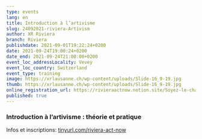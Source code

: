 ```yaml
---
type: events
lang: en
title: Introduction à l’artivisme
slug: 24092021-riviera-Artivism
author: XR Riviera
branch: Riviera
publishdate: 2021-09-01T19:22:24+0200
date: 2021-09-24T19:00:24+0200
date_end: 2021-09-24T21:00:00+0200
event_loc_addressLocality: Vevey
event_loc_country: Switzerland
event_type: training
image: https://xrlausanne.ch/wp-content/uploads/Slide-16_9-19.jpg
thumb: https://xrlausanne.ch/wp-content/uploads/Slide-16_9-19.jpg
online_registration_url: https://rivieraactnow.notion.site/Soyez-le-changement-09402a28bd774b00aa6b4a426fce416e
published: true
---
```

### Introduction à l’artivisme : théorie et pratique

Infos et inscriptions: [tinyurl.com/riviera-act-now](https://tinyurl.com/riviera-act-now?fbclid=IwAR2JcD_PLW71JtjQT7KVBNu5b2byd3u6QQUAm1eGjZlvEQm9RkSEcnh1f5k)